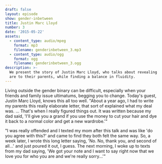 ```yaml
---
draft: false
layout: episode
show: gender-inbetween
title: Justin Marc Lloyd
number: 3
date: '2015-05-22'
assets:
  - content_type: audio/mpeg
    format: mp3
    filename: genderinbetween_3.mp3
  - content_type: audio/ogg
    format: ogg
    filename: genderinbetween_3.ogg
description: >-
  We present the story of Justin Marc Lloyd, who talks about revealing who they
  are to their parents, while finding a balance in fluidity.
---
```

Living outside the gender binary can be difficult, especially when your friends and family issue ultimatums, begging you to change. Today's guest, Justin Marc Lloyd, knows this all too well. "About a year ago, I had to write my parents this really elaborate letter, that sort of explained what my deal was. ... That's when I really figured things out. It was written because my dad said, 'I'll give you a grand if you use the money to cut your hair and dye it back to a normal color and get a new wardrobe.'"

"I was really offended and I texted my mom after this talk and was like 'do you agree with this?' and came to find they both felt the same way. So, a week later, I wrote this long letter saying, 'No. No, thank you, and second of all...' and just poured it out, I guess. The next morning, I woke up to texts from my dad saying, 'We got your note and I want to say right now that we love you for who you are and we're really sorry...'"
